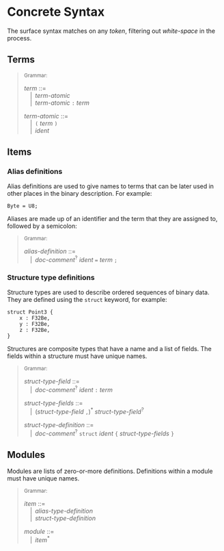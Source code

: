 # Concrete Syntax

The surface syntax matches on any _token_, filtering out _white-space_ in the
process.

## Terms

> <sub>Grammar:</sub>
>
> _term_ ::=\
> &emsp;|&ensp;_term-atomic_\
> &emsp;|&ensp;_term-atomic_ `:` _term_
>
> _term-atomic_ ::=\
> &emsp;|&ensp;`(` _term_ `)`\
> &emsp;|&ensp;_ident_

## Items

### Alias definitions

Alias definitions are used to give names to terms that can be later used in
other places in the binary description. For example:

```fathom
Byte = U8;
```

Aliases are made up of an identifier and the term that they are assigned to,
followed by a semicolon:

> <sub>Grammar:</sub>
>
> _alias-definition_ ::=\
> &emsp;|&ensp;_doc-comment_<sup>?</sup> _ident_ `=` _term_ `;`

### Structure type definitions

Structure types are used to describe ordered sequences of binary data.
They are defined using the `struct` keyword, for example:

```fathom
struct Point3 {
    x : F32Be,
    y : F32Be,
    z : F32Be,
}
```

Structures are composite types that have a name and a list of fields. The
fields within a structure must have unique names.

> <sub>Grammar:</sub>
>
> _struct-type-field_ ::=\
> &emsp;|&ensp;_doc-comment_<sup>?</sup> _ident_ `:` _term_
>
> _struct-type-fields_ ::=\
> &emsp;|&ensp;(_struct-type-field_ `,`)<sup>\*</sup> _struct-type-field_<sup>?</sup>
>
> _struct-type-definition_ ::=\
> &emsp;|&ensp;_doc-comment_<sup>?</sup> `struct` _ident_ `{` _struct-type-fields_ `}`

## Modules

Modules are lists of zero-or-more definitions. Definitions within a module must have unique names.

> <sub>Grammar:</sub>
>
> _item_ ::=\
> &emsp;|&ensp;_alias-type-definition_\
> &emsp;|&ensp;_struct-type-definition_
>
> _module_ ::=\
> &emsp;|&ensp;_item_<sup>\*</sup>

